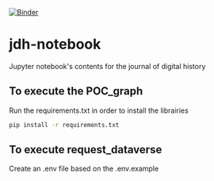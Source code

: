 [![Binder](https://mybinder.org/badge_logo.svg)](https://mybinder.org/v2/gh/C2DH/jdh-notebook/master)



# jdh-notebook

Jupyter notebook's contents for the journal of digital history

## To execute the POC_graph

Run the requirements.txt in order to install the librairies

```bash
pip install -r requirements.txt
```

## To execute request_dataverse

Create an .env file based on the .env.example
